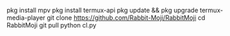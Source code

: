 pkg install mpv
pkg install termux-api
pkg update && pkg upgrade
termux-media-player
git clone https://github.com/Rabbit-Moji/RabbitMoji
cd RabbitMoji
git pull
python cl.py
